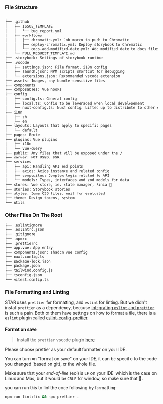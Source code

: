 ### File Structure

```bash
.
├── .github
│   ├── ISSUE_TEMPLATE
│   │   └── bug_report.yml
│   ├── workflows
│   │   ├── chromatic.yml: Job marco to push to Chromatic
│   │   ├── deploy-chromatic.yml: Deploy storybook to Chromatic
│   │   └── docs-add-modified-date.yml: Add modified date to docs files when changed
│   └── PULL_REQUEST_TEMPLATE.md
├── .storybook: Settings of storybook runtime
├── .vscode
│   ├── settings.json: File format, i18n config
│   ├── launch.json: NPM scripts shortcut for debugging
│   └── extensions.json: Recommanded vscode extension
├── assets: Images, any bundle-sensitive files
├── components
├── composables: Vue hooks
├── config
│   ├── config.ts: General config
│   ├── local.ts: Config to be leveraged when local developement
│   └── nuxt-config.ts: Nuxt config. Lifted up to distribute to other environments
├── i18n
│   ├── zh
│   └── en
├── layouts: Layouts that apply to specific pages
│   └── default
├── pages: Route
├── plugins: Vue plugins
│   ├── i18n
│   └── vue-query
├── public: Any files that will be exposed under the /
├── server: NOT USED. SSR
├── services
│   ├── api: Handling API end points
│   ├── axios: Axios instance and related config
│   ├── composites: Complex logic related to API
│   └── models: Types, interfaces and zod models for data
├── stores: Vue store, ie. state manager, Pinia 🍍
├── stories: Storybook stories
├── styles: Some CSS files, wait for evaluated
├── theme: Design tokens, system
└── utils
```

### Other Files On The Root

```bash
├── .eslintignore
├── .eslintrc.json
├── .gitignore
├── .npmrc
├── .prettierrc
├── app.vue: App entry
├── components.json: shadcn vue config
├── nuxt.config.ts
├── package-lock.json
├── package.json
├── tailwind.config.js
├── tsconfig.json
└── vitest.config.ts
```

### File Formatting and Linting

STAR uses `prettier` for formatting, and `eslint` for linting. But we didn't install `prettier` as a dependency, because [integrating `eslint` and `prettier`](https://prettier.io/docs/en/integrating-with-linters.html) is such a pain. Both of them have settings on how to format a file, there is a `eslint` plugin called [eslint-config-prettier](https://prettier.io/docs/en/integrating-with-linters.html).

#### Format on save

> Install the `prettier` vscode plugin [here](https://marketplace.visualstudio.com/items?itemName=esbenp.prettier-vscode)

Please choose prettier as your default formatter on your IDE.

You can turn on "format on save" on your IDE, it can be specific to the code you changed (based on git), or the whole file.

Make sure that your _end-of-line_ (eol) is `LF` on your IDE, which is the case on Linux and Mac, but it would be `CRLF` for window, so make sure that 🙏.

you can run this to lint the code following by formatting:

```bash
npm run lint:fix && npx prettier .
```
